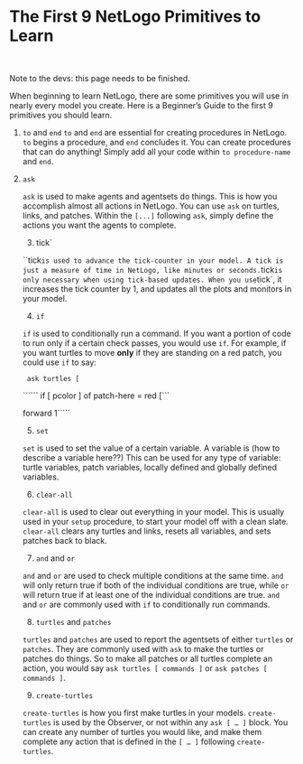 # The First 9 NetLogo Primitives to Learn

&nbsp;

<p class="badge badge-warning">Note to the devs: this page needs to be finished.</p>

When beginning to learn NetLogo, there are some primitives you will use in nearly every model you create. Here is a Beginner’s Guide to the first 9 primitives you should learn.

1. `to` and `end`
   `to` and `end` are essential for creating procedures in NetLogo. `to` begins a procedure, and `end` concludes it. You can create procedures that can do anything! Simply add all your code within `to procedure-name` and `end`. 

2. `ask`

   `ask` is used to make agents and agentsets do things. This is how you accomplish almost all actions in NetLogo. You can use `ask` on turtles, links, and patches. Within the `[...]` following `ask`, simply define the actions you want the agents to complete.

   3. tick`

   ``tick` is used to advance the tick-counter in your model. A tick is just a measure of time in NetLogo, like minutes or seconds. `tick` is only necessary when using tick-based updates. When you use `tick`, it increases the tick counter by 1, and updates all the plots and monitors in your model.

   

   4. `if`

   `if` is used to conditionally run a command. If you want a portion of code to run only if a certain check passes, you would use `if`. For example, if you want turtles to move **only** if they are standing on a red patch, you could use `if` to say:

   ``` ask turtles [```

   `````` if [ pcolor ] of patch-here = red [```

    forward 1`````

   

   5. `set`

   `set` is used to set the value of a certain variable. A variable is (how to describe a variable here??) This can be used for any type of variable: turtle variables, patch variables, locally defined and globally defined variables. 

   

   6. `clear-all`

   `clear-all` is used to clear out everything in your model. This is usually used in your `setup` procedure, to start your model off with a clean slate. `clear-all` clears any turtles and links, resets all variables, and sets patches back to black.

   

   7. `and` and `or`

   `and` and `or` are used to check multiple conditions at the same time. `and` will only return true if both of the individual conditions are true, while `or` will return true if at least one of the individual conditions are true. `and` and `or` are commonly used with `if` to conditionally run commands. 

   

   8. `turtles` and `patches`

   `turtles` and `patches` are used to report the agentsets of either `turtles` or `patches`. They are commonly used with `ask` to 	make the turtles or patches do things. So to make all patches or all turtles complete an action, you would say `ask turtles [ commands ]` or `ask patches [ commands ]`. 

   

   9. `create-turtles`

   `create-turtles` is how you first make turtles in your models. `create-turtles` is used by the Observer, or not within any `ask [ … ]` block. You can create any number of turtles you would like, and make them complete any action that is defined in the `[ … ]` following `create-turtles`. 

